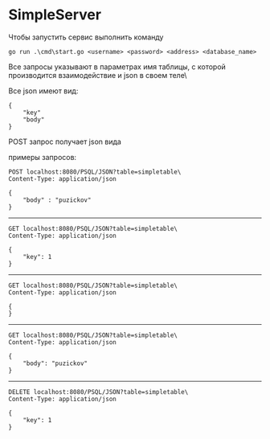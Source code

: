 # SimpleServer
Чтобы запустить сервис выполнить команду

    go run .\cmd\start.go <username> <password> <address> <database_name>

Все запросы указывают в параметрах имя таблицы, с которой производится взаимодействие и json в своем теле\

Все json имеют вид:

    {
        "key"
        "body"
    }

POST запрос получает json вида

примеры запросов:

    POST localhost:8080/PSQL/JSON?table=simpletable\
    Content-Type: application/json
    
    {
        "body" : "puzickov"
    }
<hr>

    GET localhost:8080/PSQL/JSON?table=simpletable\
    Content-Type: application/json
    
    {
        "key": 1
    }
<hr>

    GET localhost:8080/PSQL/JSON?table=simpletable\
    Content-Type: application/json
    
    {
    }
<hr>

    GET localhost:8080/PSQL/JSON?table=simpletable\
    Content-Type: application/json

    {
        "body": "puzickov"
    }
<hr>

    DELETE localhost:8080/PSQL/JSON?table=simpletable\
    Content-Type: application/json
    
    {
        "key": 1
    }

